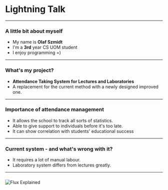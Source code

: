 # Lightning Talk

---

### A little bit about myself

- My name is **Olaf Szmidt**
- I'm a **3rd** year CS UOM student
- I enjoy programming =)

---

### What's my project?

- **Attendance Taking System for Lectures and Laboratories**
- A replacement for the current method with a newly designed improved one.

---

### Importance of attendance management

- It allows the school to track all sorts of statistics.
- Able to give support to individuals before it's too late.
- It can show correlation with students' <span class="gold"> educational success </span>

---

### Current system - and what's wrong with it?

- It requires a lot of manual labour.
- Laboratory system differs from lectures greatly.

---

###



![Flux Explained](https://facebook.github.io/flux/img/flux-simple-f8-diagram-explained-1300w.png)
